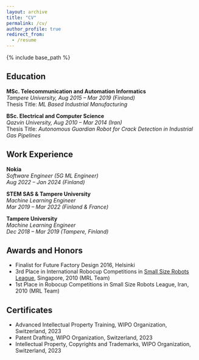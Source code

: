 ```yaml
---
layout: archive
title: "CV"
permalink: /cv/
author_profile: true
redirect_from:
  - /resume
---
```


{% include base_path %}

## Education
**MSc. Telecommunication and Automation Informatics**  
*Tampere University, Aug 2015 – Mar 2019 (Finland)*  
Thesis Title: *ML Based Industrial Manufacturing*

**BSc. Electrical and Computer Science**  
*Qazvin University, Aug 2010 – Mar 2014 (Iran)*   
Thesis Title: *Autonomous Guardian Robot for Crack Detection in Industrial Gas Pipelines*

## Work Experience
**Nokia**  
*Software Engineer (5G ML Engineer)*  
*Aug 2022 – Jan 2024 (Finland)*

**STEM SAS & Tampere University**  
*Machine Learning Engineer*  
*Mar 2019 – Mar 2022 (Finland & France)*

**Tampere University**  
*Machine Learning Engineer*  
*Dec 2018 – Mar 2019 (Tampere, Finland)*

## Awards and Honors
- Finalist for Future Factory Design 2016, Helsinki
- 3rd Place in International Robocup Competitions in [Small Size Robots League](https://www.robocup.org/), Singapore, 2010 (MRL Team)
- 1st Place in Robocup Competitions in Small Size Robots League, Iran, 2010 (MRL Team)

## Certificates
  
- Advanced Intellectual Property Training, WIPO Organization, Switzerland, 2023
- Patent Drafting, WIPO Organization, Switzerland, 2023
- Intellectual Property, Copyrights and Trademarks, WIPO Organization, Switzerland, 2023
